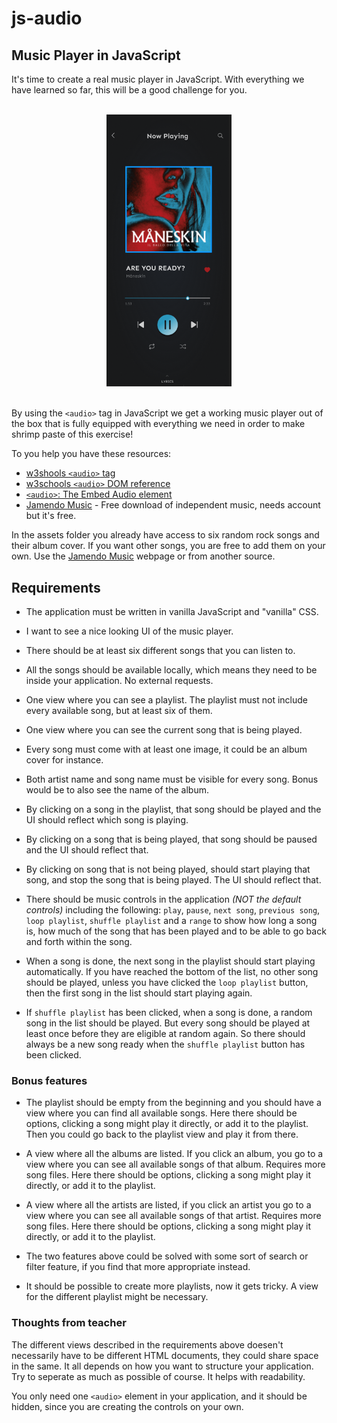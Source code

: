 # js-audio

## Music Player in JavaScript

It's time to create a real music player in JavaScript. With everything we have learned so far, this will be a good challenge for you.

<br>
<div style="margin: auto; width: 200px;">
  <img src="./assets/inspiration_screenshot.png">
</div>
<br>

By using the `<audio>` tag in JavaScript we get a working music player out of the box that is fully equipped with everything we need in order to make shrimp paste of this exercise!

To you help you have these resources:

-   [w3shools `<audio>` tag](https://www.w3schools.com/tags/tag_audio.asp)
-   [w3schools `<audio>` DOM reference](https://www.w3schools.com/tags/ref_av_dom.asp)
-   [`<audio>`: The Embed Audio element](https://developer.mozilla.org/en-US/docs/Web/HTML/Element/audio#usage_notes)
-   [Jamendo Music](https://www.jamendo.com/start) - Free download of independent music, needs account but it's free.

In the assets folder you already have access to six random rock songs and their album cover. If you want other songs, you are free to add them on your own. Use the [Jamendo Music](https://www.jamendo.com/start) webpage or from another source.

## Requirements

-   The application must be written in vanilla JavaScript and "vanilla" CSS.

-   I want to see a nice looking UI of the music player.

-   There should be at least six different songs that you can listen to.

-   All the songs should be available locally, which means they need to be inside your application. No external requests.

-   One view where you can see a playlist. The playlist must not include every available song, but at least six of them.

-   One view where you can see the current song that is being played.

-   Every song must come with at least one image, it could be an album cover for instance.

-   Both artist name and song name must be visible for every song. Bonus would be to also see the name of the album.

-   By clicking on a song in the playlist, that song should be played and the UI should reflect which song is playing.

-   By clicking on a song that is being played, that song should be paused and the UI should reflect that.

-   By clicking on song that is not being played, should start playing that song, and stop the song that is being played. The UI should reflect that.

-   There should be music controls in the application _(NOT the default controls)_ including the following: `play`, `pause`, `next song`, `previous song`, `loop playlist`, `shuffle playlist` and a `range` to show how long a song is, how much of the song that has been played and to be able to go back and forth within the song.

-   When a song is done, the next song in the playlist should start playing automatically. If you have reached the bottom of the list, no other song should be played, unless you have clicked the `loop playlist` button, then the first song in the list should start playing again.

-   If `shuffle playlist` has been clicked, when a song is done, a random song in the list should be played. But every song should be played at least once before they are eligible at random again. So there should always be a new song ready when the `shuffle playlist` button has been clicked.

### Bonus features

-   The playlist should be empty from the beginning and you should have a view where you can find all available songs. Here there should be options, clicking a song might play it directly, or add it to the playlist. Then you could go back to the playlist view and play it from there.

-   A view where all the albums are listed. If you click an album, you go to a view where you can see all available songs of that album. Requires more song files. Here there should be options, clicking a song might play it directly, or add it to the playlist.

-   A view where all the artists are listed, if you click an artist you go to a view where you can see all available songs of that artist. Requires more song files. Here there should be options, clicking a song might play it directly, or add it to the playlist.

-   The two features above could be solved with some sort of search or filter feature, if you find that more appropriate instead.

-   It should be possible to create more playlists, now it gets tricky. A view for the different playlist might be necessary.

### Thoughts from teacher

The different views described in the requirements above doesen't necessarily have to be different HTML documents, they could share space in the same. It all depends on how you want to structure your application. Try to seperate as much as possible of course. It helps with readability.

You only need one `<audio>` element in your application, and it should be hidden, since you are creating the controls on your own.

